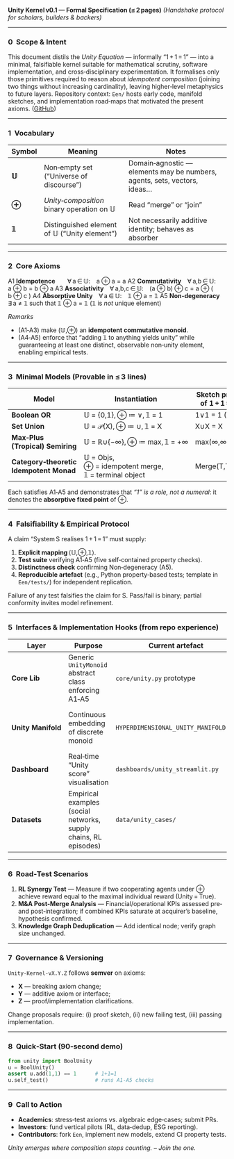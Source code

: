 **Unity Kernel v0.1 — Formal Specification (≤ 2 pages)**
*(Handshake protocol for scholars, builders & backers)*

---

### 0  Scope & Intent

This document distils the *Unity Equation* — informally “1 + 1 = 1” — into a minimal, falsifiable kernel suitable for mathematical scrutiny, software implementation, and cross‑disciplinary experimentation. It formalises only those primitives required to reason about *idempotent composition* (joining two things without increasing cardinality), leaving higher‑level metaphysics to future layers. Repository context: `Een/` hosts early code, manifold sketches, and implementation road‑maps that motivated the present axioms. ([GitHub][1])

---

### 1  Vocabulary

| Symbol | Meaning                                       | Notes                                                                    |
| ------ | --------------------------------------------- | ------------------------------------------------------------------------ |
| **𝕌** | Non‑empty set (“Universe of discourse”)       | Domain‑agnostic — elements may be numbers, agents, sets, vectors, ideas… |
| **⊕**  | *Unity‑composition* binary operation on 𝕌    | Read “merge” or “join”                                                   |
| **𝟙** | Distinguished element of 𝕌 (“Unity element”) | Not necessarily additive identity; behaves as absorber                   |

---

### 2  Core Axioms

A1 **Idempotence**  ∀ a ∈ 𝕌: a ⊕ a = a
A2 **Commutativity** ∀ a,b ∈ 𝕌: a ⊕ b = b ⊕ a
A3 **Associativity** ∀ a,b,c ∈ 𝕌: (a ⊕ b) ⊕ c = a ⊕ ( b ⊕ c )
A4 **Absorptive Unity** ∀ a ∈ 𝕌: 𝟙 ⊕ a = 𝟙
A5 **Non‑degeneracy** ∃ a ≠ 𝟙 such that 𝟙 ⊕ a = 𝟙 (𝟙 is *not* unique element)

*Remarks* 

* (A1‑A3) make (𝕌,⊕) an **idempotent commutative monoid**.
* (A4‑A5) enforce that “adding 𝟙 to anything yields unity” while guaranteeing at least one distinct, observable non‑unity element, enabling empirical tests.

---

### 3  Minimal Models (Provable in ≤ 3 lines)

| Model                                   | Instantiation                                         | Sketch proof of 1 + 1 = 1 |
| --------------------------------------- | ----------------------------------------------------- | ------------------------- |
| **Boolean OR**                          | 𝕌 = {0,1}, ⊕ ≔ ∨, 𝟙 = 1                             | 1∨1 = 1 (A1)              |
| **Set Union**                           | 𝕌 = 𝒫(X), ⊕ ≔ ∪, 𝟙 = X                             | X∪X = X                   |
| **Max‑Plus (Tropical) Semiring**        | 𝕌 = ℝ∪{−∞}, ⊕ ≔ max, 𝟙 = +∞                         | max(∞,∞)=∞                |
| **Category‑theoretic Idempotent Monad** | 𝕌 = Objs, ⊕ = idempotent merge, 𝟙 = terminal object | Merge(T,T)=T              |

Each satisfies A1‑A5 and demonstrates that *“1” is a role, not a numeral*: it denotes the **absorptive fixed point** of ⊕.

---

### 4  Falsifiability & Empirical Protocol

A claim “System S realises 1 + 1 = 1” must supply:

1. **Explicit mapping** ⟨𝕌,⊕,𝟙⟩.
2. **Test suite** verifying A1‑A5 (five self‑contained property checks).
3. **Distinctness check** confirming Non‑degeneracy (A5).
4. **Reproducible artefact** (e.g., Python property‑based tests; template in `Een/tests/`) for independent replication.

Failure of any test falsifies the claim for S. Pass/fail is binary; partial conformity invites model refinement.

---

### 5  Interfaces & Implementation Hooks (from repo experience)

| Layer              | Purpose                                                          | Current artefact                     | Next step                                |                            |
| ------------------ | ---------------------------------------------------------------- | ------------------------------------ | ---------------------------------------- | -------------------------- |
| **Core Lib**       | Generic `UnityMonoid` abstract class enforcing A1‑A5             | `core/unity.py` prototype            | Harden types, add property tests         |                            |
| **Unity Manifold** | Continuous embedding of discrete monoid                          | `HYPERDIMENSIONAL_UNITY_MANIFOLD.py` | Publish math note, benchmark on RL tasks |                            |
| **Dashboard**      | Real‑time “Unity score” visualisation                            | `dashboards/unity_streamlit.py`      | Deploy for investor demos                |                            |
| **Datasets**       | Empirical examples (social networks, supply chains, RL episodes) | `data/unity_cases/`                  | Curate annotated benchmark suite         | ([GitHub][1], [GitHub][2]) |

---

### 6  Road‑Test Scenarios

1. **RL Synergy Test** — Measure if two cooperating agents under ⊕ achieve reward equal to the maximal individual reward (Unity = True).
2. **M\&A Post‑Merge Analysis** — Financial/operational KPIs assessed pre‑ and post‑integration; if combined KPIs saturate at acquirer’s baseline, hypothesis confirmed.
3. **Knowledge Graph Deduplication** — Add identical node; verify graph size unchanged.

---

### 7  Governance & Versioning

`Unity‑Kernel‑vX.Y.Z` follows **semver** on axioms:

* **X** — breaking axiom change;
* **Y** — additive axiom or interface;
* **Z** — proof/implementation clarifications.

Change proposals require: (i) proof sketch, (ii) new failing test, (iii) passing implementation.

---

### 8  Quick‑Start (90‑second demo)

```python
from unity import BoolUnity
u = BoolUnity()
assert u.add(1,1) == 1      # 1+1=1
u.self_test()               # runs A1‑A5 checks
```

---

### 9  Call to Action

* **Academics**: stress‑test axioms vs. algebraic edge‑cases; submit PRs.
* **Investors**: fund vertical pilots (RL, data‑dedup, ESG reporting).
* **Contributors**: fork `Een`, implement new models, extend CI property tests.

*Unity emerges where composition stops counting.* – *Join the one.*

[1]: https://github.com/Nourimabrouk/Een "GitHub - Nourimabrouk/Een: Een plus een is een"
[2]: https://github.com/Nourimabrouk/Een/blob/main/EEN_DEVELOPMENT_MASTER_PLAN.md "Een/EEN_DEVELOPMENT_MASTER_PLAN.md at main · Nourimabrouk/Een · GitHub"
